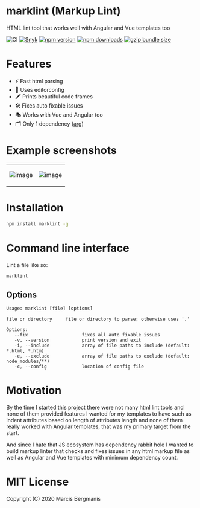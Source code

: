 # marklint (Markup Lint)
HTML lint tool that works well with Angular and Vue templates too

![CI](https://img.shields.io/github/workflow/status/Marcisbee/marklint/CI?style=flat-square)
[![Snyk](https://img.shields.io/snyk/vulnerabilities/github/Marcisbee/marklint?style=flat-square)](https://snyk.io/test/github/Marcisbee/marklint)
[![npm version](https://img.shields.io/npm/v/marklint.svg?style=flat-square)](https://www.npmjs.com/package/marklint)
[![npm downloads](https://img.shields.io/npm/dm/marklint.svg?style=flat-square)](https://www.npmjs.com/package/marklint)
[![gzip bundle size](https://img.shields.io/bundlephobia/minzip/marklint?style=flat-square)](https://bundlephobia.com/result?p=marklint)

# Features
- ⚡️ Fast html parsing
- 📏 Uses editorconfig
- 🖍 Prints beautiful code frames
- 🛠 Fixes auto fixable issues
- 🎭 Works with Vue and Angular too
- 🗂 Only 1 dependency ([arg](https://www.npmjs.com/package/arg))
<!-- - 📑 Lint and transform API -->

# Example screenshots

<table>
<tr>
<td>

![image](https://user-images.githubusercontent.com/16621507/101641617-a246df80-3a3a-11eb-9bce-8d7a7e7160d9.png)
</td>
<td>

![image](https://user-images.githubusercontent.com/16621507/101642222-6b24fe00-3a3b-11eb-94d3-2c2b1689e664.png)
</td>
</tr>
</table>


# Installation

```bash
npm install marklint -g
```

# Command line interface

Lint a file like so:

```bash
marklint
```

## Options

```
Usage: marklint [file] [options]

file or directory     file or directory to parse; otherwise uses '.'

Options:
   --fix                    fixes all auto fixable issues
   -v, --version            print version and exit
   -i, --include            array of file paths to include (default: *.html, *.htm)
   -e, --exclude            array of file paths to exclude (default: node_modules/**)
   -c, --config             location of config file
```

<!-- # Lint & transform API -->

<!-- # Rules -->

# Motivation
By the time I started this project there were not many html lint tools and none of them provided features I wanted for my templates to have such as indent attributes based on length of attributes length and none of them really worked with Angular templates, that was my primary target from the start.

And since I hate that JS ecosystem has dependency rabbit hole I wanted to build markup linter that checks and fixes issues in any html markup file as well as Angular and Vue templates with minimum dependency count.

# MIT License
Copyright (C) 2020 Marcis Bergmanis
